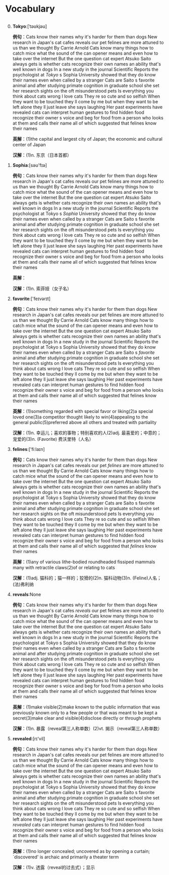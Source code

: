 # Vocabulary

## 

0. **Tokyo**:[ˈtəʊkjəʊ]

    **例句**：Cats know their names why it's harder for them than dogs New research in Japan's cat cafes reveals our pet felines are more attuned to us than we thought By Carrie Arnold Cats know many things how to catch mice what the sound of the can opener means and even how to take over the internet But the one question cat expert Atsuko Saito always gets is whether cats recognize their own names an ability that's well known in dogs In a new study in the journal Scientific Reports the psychologist at *Tokyo* s Sophia University showed that they do know their names even when called by a stranger Cats are Saito s favorite animal and after studying primate cognition in graduate school she set her research sights on the oft misunderstood pets Is everything you think about cats wrong I love cats They re so cute and so selfish When they want to be touched they ll come by me but when they want to be left alone they ll just leave she says laughing Her past experiments have revealed cats can interpret human gestures to find hidden food recognize their owner s voice and beg for food from a person who looks at them and calls their name all of which suggested that felines know their names

    **英解**：(1)the capital and largest city of Japan; the economic and cultural center of Japan

    **汉解**：(1)n. 东京（日本首都）

1. **Sophia**:[səʊ'fɪə]

    **例句**：Cats know their names why it's harder for them than dogs New research in Japan's cat cafes reveals our pet felines are more attuned to us than we thought By Carrie Arnold Cats know many things how to catch mice what the sound of the can opener means and even how to take over the internet But the one question cat expert Atsuko Saito always gets is whether cats recognize their own names an ability that's well known in dogs In a new study in the journal Scientific Reports the psychologist at Tokyo s *Sophia* University showed that they do know their names even when called by a stranger Cats are Saito s favorite animal and after studying primate cognition in graduate school she set her research sights on the oft misunderstood pets Is everything you think about cats wrong I love cats They re so cute and so selfish When they want to be touched they ll come by me but when they want to be left alone they ll just leave she says laughing Her past experiments have revealed cats can interpret human gestures to find hidden food recognize their owner s voice and beg for food from a person who looks at them and calls their name all of which suggested that felines know their names

    **英解**：

    **汉解**：(1)n. 索菲娅（女子名）

2. **favorite**:['feɪvərɪt]

    **例句**：Cats know their names why it's harder for them than dogs New research in Japan's cat cafes reveals our pet felines are more attuned to us than we thought By Carrie Arnold Cats know many things how to catch mice what the sound of the can opener means and even how to take over the internet But the one question cat expert Atsuko Saito always gets is whether cats recognize their own names an ability that's well known in dogs In a new study in the journal Scientific Reports the psychologist at Tokyo s Sophia University showed that they do know their names even when called by a stranger Cats are Saito s *favorite* animal and after studying primate cognition in graduate school she set her research sights on the oft misunderstood pets Is everything you think about cats wrong I love cats They re so cute and so selfish When they want to be touched they ll come by me but when they want to be left alone they ll just leave she says laughing Her past experiments have revealed cats can interpret human gestures to find hidden food recognize their owner s voice and beg for food from a person who looks at them and calls their name all of which suggested that felines know their names

    **英解**：(1)something regarded with special favor or liking(2)a special loved one(3)a competitor thought likely to win(4)appealing to the general public(5)preferred above all others and treated with partiality

    **汉解**：(1)n. 幸运儿；喜欢的事物；特别喜欢的人(2)adj. 最喜爱的；中意的；宠爱的(3)n. (Favorite) 费沃里特（人名）

3. **felines**:['fiːlaɪn]

    **例句**：Cats know their names why it's harder for them than dogs New research in Japan's cat cafes reveals our pet *felines* are more attuned to us than we thought By Carrie Arnold Cats know many things how to catch mice what the sound of the can opener means and even how to take over the internet But the one question cat expert Atsuko Saito always gets is whether cats recognize their own names an ability that's well known in dogs In a new study in the journal Scientific Reports the psychologist at Tokyo s Sophia University showed that they do know their names even when called by a stranger Cats are Saito s favorite animal and after studying primate cognition in graduate school she set her research sights on the oft misunderstood pets Is everything you think about cats wrong I love cats They re so cute and so selfish When they want to be touched they ll come by me but when they want to be left alone they ll just leave she says laughing Her past experiments have revealed cats can interpret human gestures to find hidden food recognize their owner s voice and beg for food from a person who looks at them and calls their name all of which suggested that *felines* know their names

    **英解**：(1)any of various lithe-bodied roundheaded fissiped mammals many with retractile claws(2)of or relating to cats

    **汉解**：(1)adj. 猫科的；猫一样的；狡猾的(2)n. 猫科动物(3)n. (Feline)人名；(法)弗利纳

4. **reveals**:None

    **例句**：Cats know their names why it's harder for them than dogs New research in Japan's cat cafes *reveals* our pet felines are more attuned to us than we thought By Carrie Arnold Cats know many things how to catch mice what the sound of the can opener means and even how to take over the internet But the one question cat expert Atsuko Saito always gets is whether cats recognize their own names an ability that's well known in dogs In a new study in the journal Scientific Reports the psychologist at Tokyo s Sophia University showed that they do know their names even when called by a stranger Cats are Saito s favorite animal and after studying primate cognition in graduate school she set her research sights on the oft misunderstood pets Is everything you think about cats wrong I love cats They re so cute and so selfish When they want to be touched they ll come by me but when they want to be left alone they ll just leave she says laughing Her past experiments have revealed cats can interpret human gestures to find hidden food recognize their owner s voice and beg for food from a person who looks at them and calls their name all of which suggested that felines know their names

    **英解**：(1)make visible(2)make known to the public information that was previously known only to a few people or that was meant to be kept a secret(3)make clear and visible(4)disclose directly or through prophets

    **汉解**：(1)n. 暴露（reveal第三人称单数）(2)vt. 揭示（reveal第三人称单数）

5. **revealed**:[rɪ'vil]

    **例句**：Cats know their names why it's harder for them than dogs New research in Japan's cat cafes reveals our pet felines are more attuned to us than we thought By Carrie Arnold Cats know many things how to catch mice what the sound of the can opener means and even how to take over the internet But the one question cat expert Atsuko Saito always gets is whether cats recognize their own names an ability that's well known in dogs In a new study in the journal Scientific Reports the psychologist at Tokyo s Sophia University showed that they do know their names even when called by a stranger Cats are Saito s favorite animal and after studying primate cognition in graduate school she set her research sights on the oft misunderstood pets Is everything you think about cats wrong I love cats They re so cute and so selfish When they want to be touched they ll come by me but when they want to be left alone they ll just leave she says laughing Her past experiments have *revealed* cats can interpret human gestures to find hidden food recognize their owner s voice and beg for food from a person who looks at them and calls their name all of which suggested that felines know their names

    **英解**：(1)no longer concealed; uncovered as by opening a curtain; `discovered' is archaic and primarily a theater term

    **汉解**：(1)v. 透露（reveal的过去式）；显示

